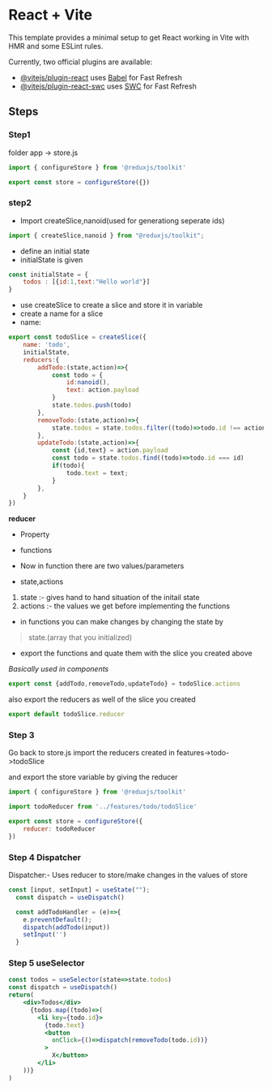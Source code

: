 # React + Vite

This template provides a minimal setup to get React working in Vite with HMR and some ESLint rules.

Currently, two official plugins are available:

- [@vitejs/plugin-react](https://github.com/vitejs/vite-plugin-react/blob/main/packages/plugin-react/README.md) uses [Babel](https://babeljs.io/) for Fast Refresh
- [@vitejs/plugin-react-swc](https://github.com/vitejs/vite-plugin-react-swc) uses [SWC](https://swc.rs/) for Fast Refresh


## Steps

### Step1

folder app -> store.js 
```jsx
import { configureStore } from '@reduxjs/toolkit'

export const store = configureStore({})
```

### step2

- Import createSlice,nanoid(used for generationg seperate ids)
```jsx
import { createSlice,nanoid } from "@reduxjs/toolkit";

```
- define an initial state
- initialState is given
```jsx 
const initialState = {
    todos : [{id:1,text:"Hello world"}]
}

```

- use createSlice to create a slice and store it in variable
- create a name for a slice
- name:

```jsx
export const todoSlice = createSlice({
    name: 'todo',
    initialState,
    reducers:{
        addTodo:(state,action)=>{
            const todo = {
                id:nanoid(),
                text: action.payload
            }
            state.todos.push(todo)
        },
        removeTodo:(state,action)=>{
            state.todos = state.todos.filter((todo)=>todo.id !== action.payload)
        },
        updateTodo:(state,action)=>{
            const {id,text} = action.payload
            const todo = state.todos.find((todo)=>todo.id === id)
            if(todo){
                todo.text = text;
            }
        },
    }
})

```

**reducer**
- Property
- functions


- Now in function there are two values/parameters
- state,actions
1. state :- gives hand to hand situation of the initail state
2. actions :- the values we get before implementing the functions

- in functions you can make changes by changing the state by
> state.(array that you initialized)

- export the functions and quate them with the slice you created above

*Basically used in components*
```jsx
export const {addTodo,removeTodo,updateTodo} = todoSlice.actions
```

also export the reducers as well of the slice you created
```jsx
export default todoSlice.reducer
```

### Step 3 

Go back to store.js
import the reducers created in features->todo->todoSlice

and export the store variable by giving the reducer

```jsx
import { configureStore } from '@reduxjs/toolkit'

import todoReducer from '../features/todo/todoSlice'

export const store = configureStore({
    reducer: todoReducer
})
```

### Step 4 Dispatcher

Dispatcher:- Uses reducer to store/make changes in the values of store

```jsx
const [input, setInput] = useState("");
  const dispatch = useDispatch()

  const addTodoHandler = (e)=>{
    e.preventDefault();
    dispatch(addTodo(input))
    setInput('')
  }
```

### Step 5 useSelector

```jsx
const todos = useSelector(state=>state.todos)
const dispatch = useDispatch()
return(
    <div>Todos</div>
      {todos.map((todo)=>(
        <li key={todo.id}>
          {todo.text}
          <button
            onClick={()=>dispatch(removeTodo(todo.id))}
          >
            X</button>
        </li>
    ))}
)

```